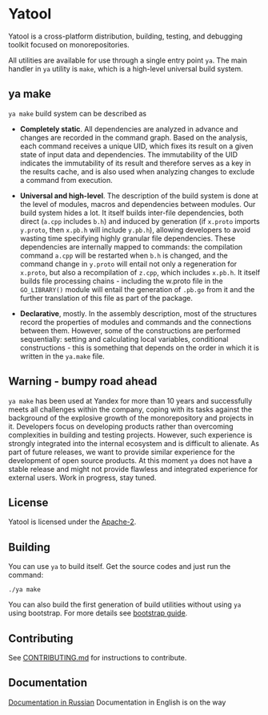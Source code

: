 # Yatool

Yatool is a cross-platform distribution, building, testing, and debugging toolkit focused on monorepositories.

All utilities are available for use through a single entry point `ya`.
The main handler in `ya` utility is `make`, which is a high-level universal build system.

## ya make

`ya make` build system can be described as

- **Completely static**.
  All dependencies are analyzed in advance and changes are recorded in the command graph.
  Based on the analysis, each command receives a unique UID, which fixes its result on a given state of input data and dependencies.
  The immutability of the UID indicates the immutability of its result and therefore serves as a key in the results cache, and is also used when analyzing changes to exclude a command from execution.

- **Universal and high-level**.
  The description of the build system is done at the level of modules, macros and dependencies between modules.
  Our build system hides a lot.
  It itself builds inter-file dependencies, both direct (`a.cpp` includes `b.h`) and induced by generation (if `x.proto` imports `y.proto`, then `x.pb.h` will include `y.pb.h`), allowing developers to avoid wasting time specifying highly granular file dependencies.
  These dependencies are internally mapped to commands: the compilation command `a.cpp` will be restarted when `b.h` is changed, and the command change in `y.proto` will entail not only a regeneration for `x.proto`, but also a recompilation of `z.cpp`, which includes `x.pb.h`.
  It itself builds file processing chains - including the w.proto file in the `GO_LIBRARY()` module will entail the generation of `.pb.go` from it and the further translation of this file as part of the package.

- **Declarative**, mostly.
  In the assembly description, most of the structures record the properties of modules and commands and the connections between them. However, some of the constructions are performed sequentially: setting and calculating local variables, conditional constructions - this is something that depends on the order in which it is written in the `ya.make` file.

## Warning - bumpy road ahead

`ya make` has been used at Yandex for more than 10 years and successfully meets all challenges within the company, coping with its tasks against the background of the explosive growth of the monorepository and projects in it.
Developers focus on developing products rather than overcoming complexities in building and testing projects.
However, such experience is strongly integrated into the internal ecosystem and is difficult to alienate.
As part of future releases, we want to provide similar experience for the development of open source products.
At this moment `ya` does not have a stable release and might not provide flawless and integrated experience for external users.
Work in progress, stay tuned.

## License
Yatool is licensed under the [Apache-2](LICENSE).

## Building

You can use `ya` to build itself. Get the source codes and just run the command:

```(bash)
./ya make
```

You can also build the first generation of build utilities without using `ya` using bootstrap.
For more details see [bootstrap guide](devtools/ya/bootstrap/README.md).

## Contributing

See [CONTRIBUTING.md](CONTRIBUTING.md) for instructions to contribute.

## Documentation

[Documentation in Russian](build/docs/ru/README.md)
Documentation in English is on the way
